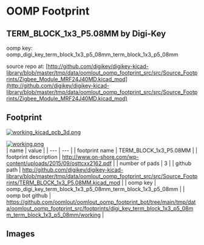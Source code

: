 # OOMP Footprint  
## TERM_BLOCK_1x3_P5.08MM  by Digi-Key  
  
oomp key: oomp_digi_key_term_block_1x3_p5_08mm_term_block_1x3_p5_08mm  
  
source repo at: [http://github.com/digikey/digikey-kicad-library/blob/master/tmp/data/oomlout_oomp_footprint_src/src/Source_Footprints/Zigbee_Module_MRF24J40MD.kicad_mod](http://github.com/digikey/digikey-kicad-library/blob/master/tmp/data/oomlout_oomp_footprint_src/src/Source_Footprints/Zigbee_Module_MRF24J40MD.kicad_mod)  
## Footprint  
  
[![working_kicad_pcb_3d.png](working_kicad_pcb_3d_600.png)](working_kicad_pcb_3d.png)  
  
[![working.png](working_600.png)](working.png)  
| name | value | 
| --- | --- | 
| footprint name | TERM_BLOCK_1x3_P5.08MM | 
| footprint description | http://www.on-shore.com/wp-content/uploads/2015/09/osttcxx2162.pdf | 
| number of pads | 3 | 
| github path | http://github.com/digikey/digikey-kicad-library/blob/master/tmp/data/oomlout_oomp_footprint_src/src/Source_Footprints/TERM_BLOCK_1x3_P5.08MM.kicad_mod | 
| oomp key | oomp_digi_key_term_block_1x3_p5_08mm_term_block_1x3_p5_08mm | 
| oomp bot github | https://github.com/oomlout/oomlout_oomp_footprint_bot/tree/main/tmp/data/oomlout_oomp_footprint_src/footprints/digi_key_term_block_1x3_p5_08mm_term_block_1x3_p5_08mm/working | 
## Images  
